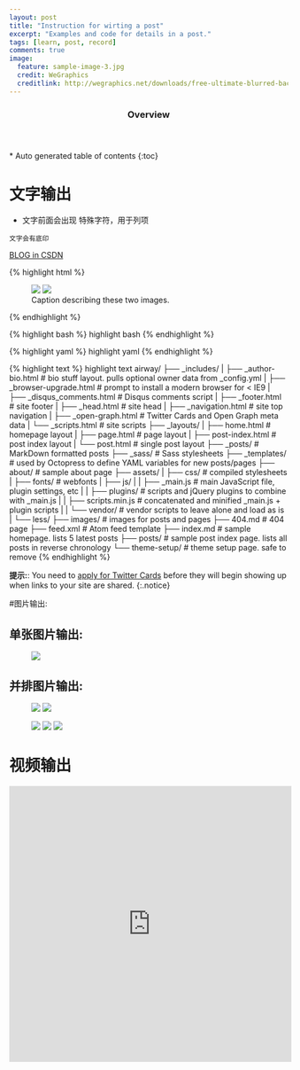 ```yaml
---
layout: post
title: "Instruction for wirting a post"
excerpt: "Examples and code for details in a post."
tags: [learn, post, record]
comments: true
image:
  feature: sample-image-3.jpg
  credit: WeGraphics
  creditlink: http://wegraphics.net/downloads/free-ultimate-blurred-background-pack/
---
```

<section id="table-of-contents" class="toc">
  <header>
    <h3>Overview</h3>
  </header>
<div id="drawer" markdown="1">
*  Auto generated table of contents
{:toc}
</div>
</section><!-- /#table-of-contents -->


# 文字输出

* 文字前面会出现 特殊字符，用于列项

`文字会有底印`



<a markdown="0" href="//blog.csdn.net/hns20070" class="btn">BLOG in CSDN</a>

{% highlight html %}
<figure class="half">
    <a href="/images/image-filename-1-large.jpg"><img src="/images/image-filename-1.jpg"></a>
    <a href="/images/image-filename-2-large.jpg"><img src="/images/image-filename-2.jpg"></a>
    <figcaption>Caption describing these two images.</figcaption>
</figure>
{% endhighlight %}

{% highlight bash %}
highlight bash
{% endhighlight %}

{% highlight yaml %}
highlight yaml 
{% endhighlight %}

{% highlight text %}
highlight text
airway/
├── _includes/
|    ├── _author-bio.html        # bio stuff layout. pulls optional owner data from _config.yml
|    ├── _browser-upgrade.html   # prompt to install a modern browser for < IE9
|    ├── _disqus_comments.html   # Disqus comments script
|    ├── _footer.html            # site footer
|    ├── _head.html              # site head
|    ├── _navigation.html        # site top navigation
|    ├── _open-graph.html        # Twitter Cards and Open Graph meta data
|    └── _scripts.html           # site scripts
├── _layouts/
|    ├── home.html               # homepage layout
|    ├── page.html               # page layout
|    ├── post-index.html         # post index layout
|    └── post.html               # single post layout
├── _posts/                      # MarkDown formatted posts
├── _sass/                       # Sass stylesheets
├── _templates/                  # used by Octopress to define YAML variables for new posts/pages
├── about/                       # sample about page
├── assets/
|    ├── css/                    # compiled stylesheets
|    ├── fonts/                  # webfonts
|    ├── js/
|    |   ├── _main.js            # main JavaScript file, plugin settings, etc
|    |   ├── plugins/            # scripts and jQuery plugins to combine with _main.js
|    |   ├── scripts.min.js      # concatenated and minified _main.js + plugin scripts
|    |   └── vendor/             # vendor scripts to leave alone and load as is
|    └── less/
├── images/                      # images for posts and pages
├── 404.md                       # 404 page
├── feed.xml                     # Atom feed template
├── index.md                     # sample homepage. lists 5 latest posts 
├── posts/                       # sample post index page. lists all posts in reverse chronology
└── theme-setup/                 # theme setup page. safe to remove
{% endhighlight %}

**提示:**: You need to [apply for Twitter Cards](https://dev.twitter.com/docs/cards) before they will begin showing up when links to your site are shared.
{:.notice}


#图片输出:

## 单张图片输出:
<figure>
	<a href="http://ww1.sinaimg.cn/mw600/6c92090djw1elvvz6zsg3j20ph0o7goo.jpg"><img src="http://ww1.sinaimg.cn/mw600/6c92090djw1elvvz6zsg3j20ph0o7goo.jpg"></a>
</figure>

## 并排图片输出:

<figure class="half">
	<a href="http://www.patent-cn.com/wp-content/uploads/2014/10/20141028220.jpg"><img src="http://www.patent-cn.com/wp-content/uploads/2014/10/20141028220.jpg"></a>
	<a href="http://www.patent-cn.com/wp-content/uploads/2014/10/20141028227.jpg"><img src="http://www.patent-cn.com/wp-content/uploads/2014/10/20141028227.jpg"></a>
</figure>


<figure class="third">
	<a href="http://www.patent-cn.com/wp-content/uploads/2014/10/20141020211.jpg"><img src="http://www.patent-cn.com/wp-content/uploads/2014/10/20141020211.jpg"></a>
	<a href="http://www.patent-cn.com/wp-content/uploads/2014/10/20141020214.jpg"><img src="http://www.patent-cn.com/wp-content/uploads/2014/10/20141020214.jpg"></a>
	<a href="http://www.patent-cn.com/wp-content/uploads/2014/10/20141020212.jpg"><img src="http://www.patent-cn.com/wp-content/uploads/2014/10/20141020212.jpg"></a>
</figure>



#  视频输出
<iframe height="498" width="510" src="http://player.youku.com/embed/XNDIzOTMyMTUy" frameborder="0"></iframe>

